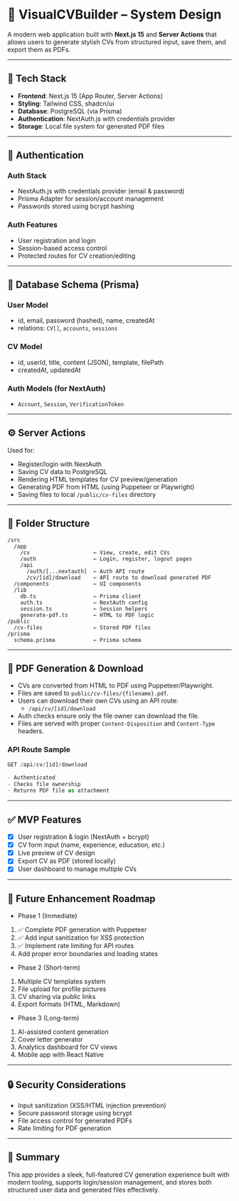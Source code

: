 # 🧠 VisualCVBuilder – System Design

A modern web application built with **Next.js 15** and **Server Actions** that allows users to generate stylish CVs from structured input, save them, and export them as PDFs.

---

## 🧱 Tech Stack

- **Frontend**: Next.js 15 (App Router, Server Actions)
- **Styling**: Tailwind CSS, shadcn/ui
- **Database**: PostgreSQL (via Prisma)
- **Authentication**: NextAuth.js with credentials provider
- **Storage**: Local file system for generated PDF files

---

## 🔐 Authentication

### Auth Stack

- NextAuth.js with credentials provider (email & password)
- Prisma Adapter for session/account management
- Passwords stored using bcrypt hashing

### Auth Features

- User registration and login
- Session-based access control
- Protected routes for CV creation/editing

---

## 🧾 Database Schema (Prisma)

### User Model

- id, email, password (hashed), name, createdAt
- relations: `CV[]`, `accounts`, `sessions`

### CV Model

- id, userId, title, content (JSON), template, filePath
- createdAt, updatedAt

### Auth Models (for NextAuth)

- `Account`, `Session`, `VerificationToken`

---

## ⚙️ Server Actions

Used for:

- Register/login with NextAuth
- Saving CV data to PostgreSQL
- Rendering HTML templates for CV preview/generation
- Generating PDF from HTML (using Puppeteer or Playwright)
- Saving files to local `/public/cv-files` directory

---

## 📁 Folder Structure

```
/src
  /app
    /cv                    ← View, create, edit CVs
    /auth                  ← Login, register, logout pages
    /api
      /auth/[...nextauth]  ← Auth API route
      /cv/[id]/download    ← API route to download generated PDF
  /components              ← UI components
  /lib
    db.ts                  ← Prisma client
    auth.ts                ← NextAuth config
    session.ts             ← Session helpers
    generate-pdf.ts        ← HTML to PDF logic
/public
  /cv-files                ← Stored PDF files
/prisma
  schema.prisma            ← Prisma schema
```

---

## 📄 PDF Generation & Download

- CVs are converted from HTML to PDF using Puppeteer/Playwright.
- Files are saved to `public/cv-files/{filename}.pdf`.
- Users can download their own CVs using an API route:
  - `/api/cv/[id]/download`
- Auth checks ensure only the file owner can download the file.
- Files are served with proper `Content-Disposition` and `Content-Type` headers.

### API Route Sample

```ts
GET /api/cv/[id]/download

- Authenticated
- Checks file ownership
- Returns PDF file as attachment
```

---

## ✅ MVP Features

- [x] User registration & login (NextAuth + bcrypt)
- [x] CV form input (name, experience, education, etc.)
- [x] Live preview of CV design
- [x] Export CV as PDF (stored locally)
- [x] User dashboard to manage multiple CVs

---

## 🚀 Future Enhancement Roadmap

- Phase 1 (Immediate)

1. ✅ Complete PDF generation with Puppeteer
2. ✅ Add input sanitization for XSS protection
3. ✅ Implement rate limiting for API routes
4. Add proper error boundaries and loading states

- Phase 2 (Short-term)

1. Multiple CV templates system
2. File upload for profile pictures
3. CV sharing via public links
4. Export formats (HTML, Markdown)

- Phase 3 (Long-term)

1. AI-assisted content generation
2. Cover letter generator
3. Analytics dashboard for CV views
4. Mobile app with React Native

---

## 🔒 Security Considerations

- Input sanitization (XSS/HTML injection prevention)
- Secure password storage using bcrypt
- File access control for generated PDFs
- Rate limiting for PDF generation

---

## 🧠 Summary

This app provides a sleek, full-featured CV generation experience built with modern tooling, supports login/session management, and stores both structured user data and generated files effectively.
